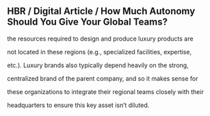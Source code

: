 ## HBR / Digital Article / How Much Autonomy Should You Give Your Global Teams?

the resources required to design and produce luxury products are

not located in these regions (e.g., specialized facilities, expertise,

etc.). Luxury brands also typically depend heavily on the strong,

centralized brand of the parent company, and so it makes sense for

these organizations to integrate their regional teams closely with their

headquarters to ensure this key asset isn’t diluted.